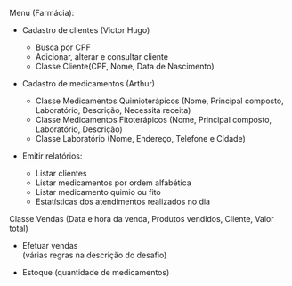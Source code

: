 Menu (Farmácia):
 - Cadastro de clientes (Victor Hugo)  
	- Busca por CPF  
	- Adicionar, alterar e consultar cliente  
	- Classe Cliente(CPF, Nome, Data de Nascimento)  

 - Cadastro de medicamentos (Arthur)  
	- Classe Medicamentos Quimioterápicos (Nome, Principal composto, Laboratório, Descrição, Necessita receita)  
	- Classe Medicamentos Fitoterápicos (Nome, Principal composto, Laboratório, Descrição)  
	- Classe Laboratório (Nome, Endereço, Telefone e Cidade)   

 - Emitir relatórios:  
	- Listar clientes  
	- Listar medicamentos por ordem alfabética  
	- Listar medicamento quimio ou fito  
	- Estatísticas dos atendimentos realizados no dia  

Classe Vendas (Data e hora da venda, Produtos vendidos, Cliente, Valor total)  


 - Efetuar vendas  
(várias regras na descrição do desafio)  

- Estoque (quantidade de medicamentos) 




 
